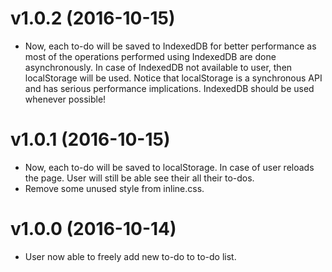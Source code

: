 v1.0.2 (2016-10-15)
======

* Now, each to-do will be saved to IndexedDB for better performance as most of the operations performed using IndexedDB are done asynchronously. In case of IndexedDB not available to user, then localStorage will be used. Notice that localStorage is a synchronous API and has serious performance implications. IndexedDB should be used whenever possible!

v1.0.1 (2016-10-15)
======

* Now, each to-do will be saved to localStorage. In case of user reloads the page. 
User will still be able see their all their to-dos.
* Remove some unused style from inline.css.

v1.0.0 (2016-10-14)
======

* User now able to freely add new to-do to to-do list.